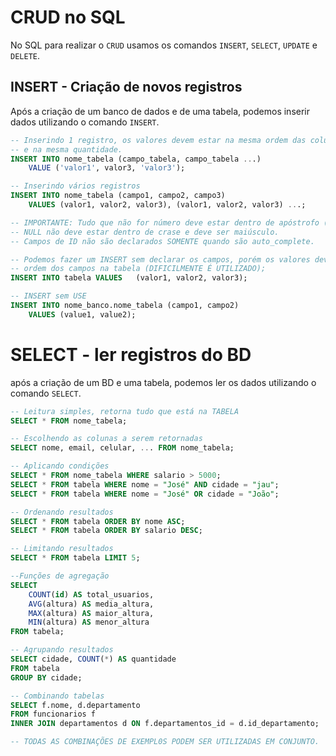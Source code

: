 # CRUD no SQL

No SQL para realizar o `CRUD` usamos os comandos `INSERT`, `SELECT`, `UPDATE` e `DELETE`.

## INSERT - Criação de novos registros

Após a criação de um banco de dados e de uma tabela, podemos inserir dados utilizando o comando `INSERT`.

```sql
-- Inserindo 1 registro, os valores devem estar na mesma ordem das colunas declaradas
-- e na mesma quantidade.
INSERT INTO nome_tabela (campo_tabela, campo_tabela ...)
    VALUE ('valor1', valor3, 'valor3');

-- Inserindo vários registros
INSERT INTO nome_tabela (campo1, campo2, campo3)
    VALUES (valor1, valor2, valor3), (valor1, valor2, valor3) ...;

-- IMPORTANTE: Tudo que não for número deve estar dentro de apóstrofo (cráse).
-- NULL não deve estar dentro de crase e deve ser maiúsculo.
-- Campos de ID não são declarados SOMENTE quando são auto_complete.

-- Podemos fazer um INSERT sem declarar os campos, porém os valores devem estar na mesma
-- ordem dos campos na tabela (DIFICILMENTE É UTILIZADO);
INSERT INTO tabela VALUES   (valor1, valor2, valor3);

-- INSERT sem USE
INSERT INTO nome_banco.nome_tabela (campo1, campo2)
    VALUES (value1, value2);
```

# SELECT - ler registros do BD

após a criação de um BD e uma tabela, podemos ler os dados utilizando o comando `SELECT`.

```sql
-- Leitura simples, retorna tudo que está na TABELA
SELECT * FROM nome_tabela;

-- Escolhendo as colunas a serem retornadas
SELECT nome, email, celular, ... FROM nome_tabela;

-- Aplicando condições
SELECT * FROM nome_tabela WHERE salario > 5000;
SELECT * FROM tabela WHERE nome = "José" AND cidade = "jau";
SELECT * FROM tabela WHERE nome = "José" OR cidade = "João";

-- Ordenando resultados
SELECT * FROM tabela ORDER BY nome ASC;
SELECT * FROM tabela ORDER BY salario DESC;

-- Limitando resultados
SELECT * FROM tabela LIMIT 5;

--Funções de agregação
SELECT
    COUNT(id) AS total_usuarios,
    AVG(altura) AS media_altura,
    MAX(altura) AS maior_altura,
    MIN(altura) AS menor_altura
FROM tabela;

-- Agrupando resultados
SELECT cidade, COUNT(*) AS quantidade
FROM tabela
GROUP BY cidade;

-- Combinando tabelas
SELECT f.nome, d.departamento
FROM funcionarios f
INNER JOIN departamentos d ON f.departamentos_id = d.id_departamento;

-- TODAS AS COMBINAÇÕES DE EXEMPL0S PODEM SER UTILIZADAS EM CONJUNTO.
```
